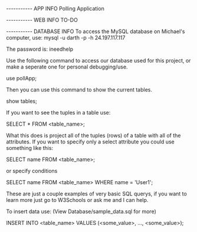 ----------- APP INFO
Polling Application

----------- WEB INFO
TO-DO

----------- DATABASE INFO
To access the MySQL database on Michael's computer, use: 
mysql -u darth -p -h 24.197.117.117

The password is: ineedhelp

Use the following command to access our database used for this project, or make a seperate one for personal debugging/use.

use pollApp;

Then you can use this command to show the current tables.

show tables;

If you want to see the tuples in a table use:

SELECT * FROM <table_name>;

What this does is project all of the tuples (rows) of a table with all of the attributes. If you want to specify only a select attribute you could use something like this:

SELECT name FROM <table_name>;

or specify conditions

SELECT name FROM <table_name> WHERE name = 'User1';

These are just a couple examples of very basic SQL querys, if you want to learn more just go to W3Schools or ask me and I can help.

To insert data use: (View Database/sample_data.sql for more)

INSERT INTO <table_name> VALUES (<some_value>, ..., <some_value>);
